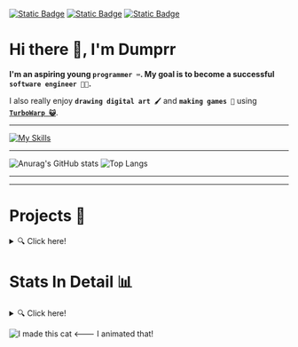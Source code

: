 [![Static Badge](https://img.shields.io/badge/Itch.io-FA5C5C?style=for-the-badge&logo=itchdotio&logoColor=white&labelColor=FA5C5C&color=FA5C5C)](https://dumprr.itch.io/)
[![Static Badge](https://img.shields.io/badge/My%20Site-000?style=for-the-badge&logo=googlechrome&logoColor=white&labelColor=000&color=000)](https://dumprr.github.io/)
[![Static Badge](https://img.shields.io/badge/E--Mail-8A2BE2?style=for-the-badge&logo=protonmail&logoColor=white&labelColor=8A2BE2&color=8A2BE2)](mailto:duhhhmprr@proton.me)

# Hi there 👋, I'm Dumprr 

**I'm an aspiring young `programmer ⌨️`. My goal is to become a successful `software engineer 👨‍💻`.**

I also really enjoy **`drawing digital art 🖌️`** and **`making games 👾`** using [**`TurboWarp 😺`**](https://turbowarp.org/). 

---
[![My Skills](https://skillicons.dev/icons?i=html,css,js,nodejs,py,vscode,replit,github,heroku,discord,bots&theme=dark)](https://skillicons.dev)

---


![Anurag's GitHub stats](https://github-readme-stats.vercel.app/api?username=dumprr&show_icons=true&theme=tokyonight&line_height=28&hide_border=true)
![Top Langs](https://github-readme-stats.vercel.app/api/top-langs/?username=dumprr&layout=donut&theme=tokyonight&hide_border=true)

---

---
# Projects 🧰
<details>
  <summary> 🔍 Click here!</summary><br>


[**Linear Pirates**](https://dumprr.itch.io/pirates) made in in 14 days for [**My First Game Jam**](https://itch.io/jam/my-first-game-jam-summer-2023) 

[**Windows 95 Key Genner**](https://dumprr.neocities.org/) made in TurboWarp/Scratch 3 

[**Ex(py)riments**](https://github.com/dumprr/Ex-Py-riments), a bunch of little gadgets made in Python 

[**My Website**](https://dumprr.github.io/), (still VERY new, I just started learning HTML)

[**Sentaku**](https://github.com/dumprr/Sentaku), a multipurpose discord.js bot with advanced generic features.

[**Trudare**](https://github.com/dumprr/Trudare), a Sentaku-based Truth or Dare discord.js bot.
</details>

# Stats In Detail 📊
<details>
  <summary> 🔍 Click here!</summary><br><br>

Programming Languages  

[![My Skills](https://skillicons.dev/icons?i=html,css,js,nodejs,py&theme=dark)](https://skillicons.dev)

Tools of the Trade

[![My Skills](https://skillicons.dev/icons?i=vscode,replit,github,heroku&theme=dark)](https://skillicons.dev)

Software

[![My Skills](https://skillicons.dev/icons?i=discord,bots&theme=dark)](https://skillicons.dev)

</details>

![I made this cat](https://piskel-imgstore-b.appspot.com/img/15703b17-3ec6-11ee-882d-fd9c21749db8.gif) <--- I animated that!
